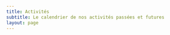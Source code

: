```yaml
---
title: Activités
subtitle: Le calendrier de nos activités passées et futures
layout: page
---
```

<script src="https://code.jquery.com/jquery-3.1.1.min.js"
integrity="sha256-hVVnYaiADRTO2PzUGmuLJr8BLUSjGIZsDYGmIJLv2b8="  crossorigin="anonymous"></script>
<script type="text/javascript" src="/scripts/moment.min.js"></script>
<script src="//cdnjs.cloudflare.com/ajax/libs/fullcalendar/3.10.2/fullcalendar.min.js"></script>
<script src="//cdnjs.cloudflare.com/ajax/libs/fullcalendar/3.10.2/locale/fr.min.js"></script>
<link rel="stylesheet" href="//cdnjs.cloudflare.com/ajax/libs/fullcalendar/3.10.2/fullcalendar.min.css">
<link rel="stylesheet" media="print" href="//cdnjs.cloudflare.com/ajax/libs/fullcalendar/3.10.2/fullcalendar.print.css">

<script>
$(document).ready(function() {

	$('#calendar').fullCalendar({
		events: '/calendar-data',
		lang: 'fr'
	})

});

</script>

<!--
{% for event in site.events %}
{{event.title}} {{event.event_date}}<br/>
{% endfor %}
-->
<div id="calendar"></div>
